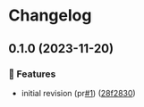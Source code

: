 # Changelog

## 0.1.0 (2023-11-20)


### 🚀 Features

* initial revision (pr[#1](https://github.com/jgallinari/use_please_release/issues/1)) ([28f2830](https://github.com/jgallinari/use_please_release/commit/28f2830de1a2238d0a4d1911e664a51f4ccf5243))
